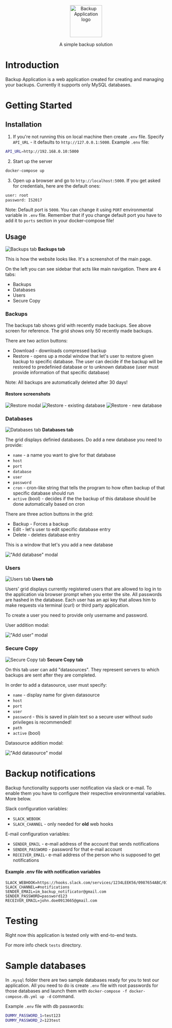 <!-- Main logo for GITHUB -->
<p align="center"><img width="100" src="assets/logo/backup_alpha.png" alt="Backup Application logo"></p>

<p align="center">A simple backup solution</p>

# Introduction

Backup Application is a web application created for creating and managing your backups. Currently it supports only MySQL databases.

# Getting Started

## Installation

1. If you're not running this on local machine then create `.env` file. Specify `API_URL` - it defaults to `http://127.0.0.1:5000`. Example `.env` file:

```bash
API_URL=http://192.168.0.10:5000
```

2. Start up the server

```bash
docker-compose up
```

3. Open up a browser and go to `http://localhost:5000`. If you get asked for credentials, here are the default ones:

```bash
user: root
password: IS2017
```

Note: Default port is `5000`. You can change it using `PORT` environmental variable in `.env` file. Remember that if you change default port you have to add it to `ports` section in your docker-compose file!

## Usage

![Backups tab](assets/screenshots/backups_tab.png)
**Backups tab**

This is how the website looks like. It's a screenshot of the main page.

On the left you can see sidebar that acts like main navigation. There are 4 tabs:

- Backups
- Databases
- Users
- Secure Copy

### Backups

The backups tab shows grid with recently made backups. See above screen for reference. The grid shows only 50 recently made backups.

There are two action buttons:

- Download - downloads compressed backup
- Restore - opens up a modal window that let's user to restore given backup to specific database. The user can decide if the backup will be restored to predefinied database or to unknown database (user must provide information of that specific database)

Note: All backups are automatically deleted after 30 days!

#### Restore screenshots

![Restore modal](assets/screenshots/backups_restore_modal.png)
![Restore - existing database](assets/screenshots/backups_restore_existing.png)
![Restore - new database](assets/screenshots/backups_restore_new.png)

### Databases

![Databases tab](assets/screenshots/databases_tab.png)
**Databases tab**

The grid displays definied databases. Do add a new database you need to provide:

- `name` - a name you want to give for that database
- `host`
- `port`
- `database`
- `user`
- `password`
- `cron` - cron-like string that tells the program to how often backup of that specific database should run
- `active` (bool) - decides if the the backup of this database should be done automatically based on cron

There are three action buttons in the grid:

- Backup - Forces a backup
- Edit - let's user to edit specific database entry
- Delete - deletes database entry

This is a window that let's you add a new database

!["Add database" modal](assets/screenshots/databases_add.png)

### Users

![Users tab](assets/screenshots/users_tab.png)
**Users tab**

Users' grid displays currently registered users that are allowed to log in to the application via browser prompt when you enter the site. All passwords are hashed in the database. Each user has an api key that allows him to make requests via terminal (curl) or third party application.

To create a user you need to provide only username and password.

User addition modal:

!["Add user" modal](assets/screenshots/users_add.png)

### Secure Copy

![Secure Copy tab](assets/screenshots/datasources_tab.png)
**Secure Copy tab**

On this tab user can add "datasources". They represent servers to which backups are sent after they are completed.

In order to add a datasource, user must specify:

- `name` - display name for given datasource
- `host`
- `port`
- `user`
- `password` - this is saved in plain text so a secure user without sudo privileges is recommended!
- `path`
- `active` (bool)

Datasource addition modal:

!["Add datasource" modal](assets/screenshots/datasources_add.png)

# Backup notifications

Backup functionality supports user notification via slack or e-mail. To enable them you have to configure their respective environmental variables. More below.

Slack configuration variables:

- `SLACK_WEBOOK`
- `SLACK_CHANNEL` - only needed for **old** web hooks

E-mail configuration variables:

- `SENDER_EMAIL` - e-mail address of the account that sends notifications
- `SENDER_PASSWORD` - password for that e-mail account
- `RECEIVER_EMAIL`- e-mail address of the person who is supposed to get notifications

#### Example .env file with notification variables

```
SLACK_WEBHOOK=https://hooks.slack.com/services/1234LEEK56/0987654ABC/0192837465ABCDEFGH
SLACK_CHANNEL=#notifications
SENDER_EMAIL=im_backup_notificator@gmail.com
SENDER_PASSWORD=password123
RECEIVER_EMAIL=john.doe0913665@gmail.com
```

# Testing

Right now this application is tested only with end-to-end tests.

For more info check `tests` directory.

# Sample databases

In `.mysql` folder there are two sample databases ready for you to test our application. All you need to do is create `.env` file with root passwords for those databases and launch them with `docker-compose -f docker-compose.db.yml up -d` command.

Example `.env` file with db passwords:

```bash
DUMMY_PASSWORD_1=test123
DUMMY_PASSWORD_2=123test
```
